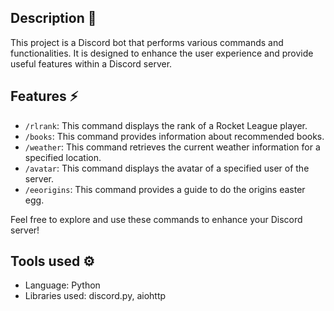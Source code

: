 ## Description 📄

This project is a Discord bot that performs various commands and functionalities. It is designed to enhance the user experience and provide useful features within a Discord server.

## Features ⚡

- `/rlrank`: This command displays the rank of a Rocket League player.
- `/books`: This command provides information about recommended books.
- `/weather`: This command retrieves the current weather information for a specified location.
- `/avatar`: This command displays the avatar of a specified user of the server.
- `/eeorigins`: This command provides a guide to do the origins easter egg.

Feel free to explore and use these commands to enhance your Discord server!

## Tools used ⚙️

- Language: Python
- Libraries used: discord.py, aiohttp